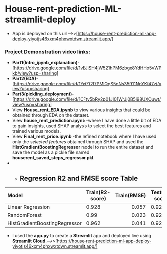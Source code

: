 # House-rent-prediction-ML-streamlit-deploy
- App is deployed on this url-->>[https://house-rent-prediction-ml-app-deploy-yiyotjs46xxm4phxwxtdwn.streamlit.app/]
###  Project Demonstration video links:
- **Part1(Intro_ipynb_explanation)**-[https://drive.google.com/file/d/1vEJiSH4jW521hPM6zbgx8YdHHo5vWPkb/view?usp=sharing]
- **Part2(EDA)**-[https://drive.google.com/file/d/1YciZt2I7PMlQqS5oNs35911NoYKf47zj/view?usp=sharing]
- **Part3(pickling_deployment)**-[https://drive.google.com/file/d/1CFtv5bRy2p01JI01WrJj0B5l98UXOuwt/view?usp=sharing]
- View **House_rent_EDA.ipynb** to view various insights that could be obtained through EDA on the dataset.
- View **house_rent_prediction.ipynb** -where I have done a little bit of EDA to gain insights, used SHAP analysis to select the best features and trained various models.
- View **Final_rent_price.ipynb** -the refined notebook where I have used only the *selected features* obtained through SHAP and used the **HistGradientBoostingRegressor** model to run the entire dataset and save the model as a pickle file named **houserent_saved_steps_regressor.pkl**.    
- - ## Regression R2 and RMSE score Table
|    Model             |  Train(R2-score)   |  Train(RMSE)      | Test(R2-score)     |  Test(RMSE)       |
| :------------------- | -----------------  |-----------------: | -----------------  |-----------------: |
| Linear Regression    |      0.928         |0.057              | 0.923              |0.058              |
| RandomForest         |      0.99          |0.023              | 0.927              |0.057              |
|HistGradientBoostingRegressor|0.962        |0.041              | 0.928              |0.056              |
- I used the **app.py** to create a **Streamlit** app and deployed live using **Streamlit Cloud**.-->>[https://house-rent-prediction-ml-app-deploy-yiyotjs46xxm4phxwxtdwn.streamlit.app/]
